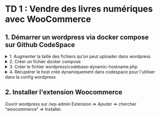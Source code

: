 # TD 1 : Vendre des livres numériques avec WooCommerce

## 1. Démarrer un wordpress via docker compose sur Github CodeSpace

<details>
<summary>1. Augmenter la taille des fichiers qu'on peut uploader dans wordpress</summary>

Créer le fichier `wordpress/aixmazone.ini`:
```ini
upload_max_filesize = 128M
post_max_size = 128M
max_execution_time = 300
max_input_time=300
```
</details>

<details>
<summary>2. Créer un fichier docker compose</summary>

```yaml
version: '3.8'

services:
    db:
        image: mysql:5.7
        volumes:
            - ./mysql/database:/var/lib/mysql
        restart: always
        environment:
            MYSQL_ROOT_PASSWORD: mypassword
            MYSQL_DATABASE: wordpress
            MYSQL_USER: wordpress
            MYSQL_PASSWORD: wordpress

    wordpress:
        image: wordpress:latest
        depends_on:
            - db
        ports:
            - 80:80
        restart: always
        environment:
            WORDPRESS_DB_HOST: db:3306
            WORDPRESS_DB_USER: wordpress
            WORDPRESS_DB_PASSWORD: wordpress
        volumes:
            - ./wordpress/aixmazone.ini:/usr/local/etc/php/conf.d/aixmazone.ini:ro
            - ./wordpress/codebase-dynamic-hostname.php:/var/www/html/codebase-dynamic-hostname.php:ro
            - ./wordpress/src:/var/www/html
```
</details>
<details>
<summary>3. Créer le fichier wordpress/codebase-dynamic-hostname.php</summary>

```shell
cat > wordpress/codebase-dynamic-hostname.php <<EOF
<?php
define( 'WP_HOME', 'https://$(jq -r ".CODESPACE_NAME" /workspaces/.codespaces/shared/environment-variables.json)-80.preview.app.github.dev');
define( 'WP_SITEURL', 'https://$(jq -r ".CODESPACE_NAME" /workspaces/.codespaces/shared/environment-variables.json)-80.preview.app.github.dev');
EOF
```
</details>
<details>
<summary>4. Récupérer le host créé dynamiquement dans codespace pour l'utiliser dans la config wordpress</summary>

- `docker compose up` puis CTRL+C pour recopier les fichiers wordpress localement dans le volume monté et tuer les services
- Éditer le fichier `wordpress/src/wp-config.php`, ajouter sur la 2ème ligne: `require_once __DIR__ . '/codebase-dynamic-hostname.php';`
```

</details>
<details>
<summary>4. Démarrer les services avec docker compose</summary>

```shell
docker-compose up -d
```
</details>

## 2. Installer l'extension Woocommerce

Ouvrir wordpress sur /wp-admin
Extension ⇒ Ajouter ⇒ chercher “woocommerce” ⇒ Installer.

